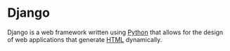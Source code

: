 # Django 
 
 Django is a web framework written using [Python](/wiki/Python) that allows for the design of web applications that generate [HTML](/wiki/HTML) dynamically.